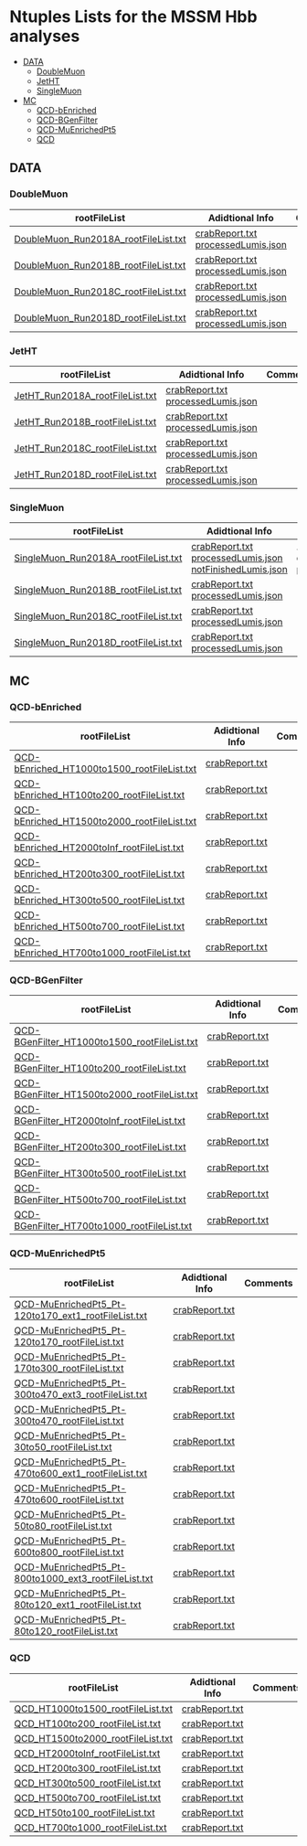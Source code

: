 # Ntuples Lists for the MSSM Hbb analyses

* [DATA](#data)
   * [DoubleMuon](#doublemuon)
   * [JetHT](#jetht)
   * [SingleMuon](#singlemuon)
* [MC](#mc)
   * [QCD-bEnriched](#qcd-benriched)
   * [QCD-BGenFilter](#qcd-bgenfilter)
   * [QCD-MuEnrichedPt5](#qcd-muenrichedpt5)
   * [QCD](#qcd)

## DATA

### DoubleMuon

| rootFileList | Adidtional Info | Comments|
| --------     | --------        | -------- |
| [DoubleMuon_Run2018A_rootFileList.txt](data/DoubleMuon_Run2018A_rootFileList.txt) |  [crabReport.txt](data/additional_info/DoubleMuon_Run2018A_crabReport.txt) <br /> [processedLumis.json](data/additional_info/DoubleMuon_Run2018A_processedLumis.json) <br /> |  | 
| [DoubleMuon_Run2018B_rootFileList.txt](data/DoubleMuon_Run2018B_rootFileList.txt) |  [crabReport.txt](data/additional_info/DoubleMuon_Run2018B_crabReport.txt) <br /> [processedLumis.json](data/additional_info/DoubleMuon_Run2018B_processedLumis.json) <br /> |  | 
| [DoubleMuon_Run2018C_rootFileList.txt](data/DoubleMuon_Run2018C_rootFileList.txt) |  [crabReport.txt](data/additional_info/DoubleMuon_Run2018C_crabReport.txt) <br /> [processedLumis.json](data/additional_info/DoubleMuon_Run2018C_processedLumis.json) <br /> |  | 
| [DoubleMuon_Run2018D_rootFileList.txt](data/DoubleMuon_Run2018D_rootFileList.txt) |  [crabReport.txt](data/additional_info/DoubleMuon_Run2018D_crabReport.txt) <br /> [processedLumis.json](data/additional_info/DoubleMuon_Run2018D_processedLumis.json) <br /> |  | 

### JetHT

| rootFileList | Adidtional Info | Comments|
| --------     | --------        | -------- |
| [JetHT_Run2018A_rootFileList.txt](data/JetHT_Run2018A_rootFileList.txt) |  [crabReport.txt](data/additional_info/JetHT_Run2018A_crabReport.txt) <br /> [processedLumis.json](data/additional_info/JetHT_Run2018A_processedLumis.json) <br /> |  | 
| [JetHT_Run2018B_rootFileList.txt](data/JetHT_Run2018B_rootFileList.txt) |  [crabReport.txt](data/additional_info/JetHT_Run2018B_crabReport.txt) <br /> [processedLumis.json](data/additional_info/JetHT_Run2018B_processedLumis.json) <br /> |  | 
| [JetHT_Run2018C_rootFileList.txt](data/JetHT_Run2018C_rootFileList.txt) |  [crabReport.txt](data/additional_info/JetHT_Run2018C_crabReport.txt) <br /> [processedLumis.json](data/additional_info/JetHT_Run2018C_processedLumis.json) <br /> |  | 
| [JetHT_Run2018D_rootFileList.txt](data/JetHT_Run2018D_rootFileList.txt) |  [crabReport.txt](data/additional_info/JetHT_Run2018D_crabReport.txt) <br /> [processedLumis.json](data/additional_info/JetHT_Run2018D_processedLumis.json) <br /> |  | 

### SingleMuon

| rootFileList | Adidtional Info | Comments|
| --------     | --------        | -------- |
| [SingleMuon_Run2018A_rootFileList.txt](data/SingleMuon_Run2018A_rootFileList.txt) |  [crabReport.txt](data/additional_info/SingleMuon_Run2018A_crabReport.txt) <br /> [processedLumis.json](data/additional_info/SingleMuon_Run2018A_processedLumis.json) <br /> [notFinishedLumis.json](data/additional_info/SingleMuon_Run2018A_notFinishedLumis.json) <br /> | :warning: **Not all data processed!!!** <br /> | 
| [SingleMuon_Run2018B_rootFileList.txt](data/SingleMuon_Run2018B_rootFileList.txt) |  [crabReport.txt](data/additional_info/SingleMuon_Run2018B_crabReport.txt) <br /> [processedLumis.json](data/additional_info/SingleMuon_Run2018B_processedLumis.json) <br /> |  | 
| [SingleMuon_Run2018C_rootFileList.txt](data/SingleMuon_Run2018C_rootFileList.txt) |  [crabReport.txt](data/additional_info/SingleMuon_Run2018C_crabReport.txt) <br /> [processedLumis.json](data/additional_info/SingleMuon_Run2018C_processedLumis.json) <br /> |  | 
| [SingleMuon_Run2018D_rootFileList.txt](data/SingleMuon_Run2018D_rootFileList.txt) |  [crabReport.txt](data/additional_info/SingleMuon_Run2018D_crabReport.txt) <br /> [processedLumis.json](data/additional_info/SingleMuon_Run2018D_processedLumis.json) <br /> |  | 


## MC

### QCD-bEnriched

| rootFileList | Adidtional Info | Comments|
| --------     | --------        | -------- |
| [QCD-bEnriched_HT1000to1500_rootFileList.txt](mc/QCD-bEnriched_HT1000to1500_rootFileList.txt) |  [crabReport.txt](mc/additional_info/QCD-bEnriched_HT1000to1500_crabReport.txt) <br /> |  | 
| [QCD-bEnriched_HT100to200_rootFileList.txt](mc/QCD-bEnriched_HT100to200_rootFileList.txt) |  [crabReport.txt](mc/additional_info/QCD-bEnriched_HT100to200_crabReport.txt) <br /> |  | 
| [QCD-bEnriched_HT1500to2000_rootFileList.txt](mc/QCD-bEnriched_HT1500to2000_rootFileList.txt) |  [crabReport.txt](mc/additional_info/QCD-bEnriched_HT1500to2000_crabReport.txt) <br /> |  | 
| [QCD-bEnriched_HT2000toInf_rootFileList.txt](mc/QCD-bEnriched_HT2000toInf_rootFileList.txt) |  [crabReport.txt](mc/additional_info/QCD-bEnriched_HT2000toInf_crabReport.txt) <br /> |  | 
| [QCD-bEnriched_HT200to300_rootFileList.txt](mc/QCD-bEnriched_HT200to300_rootFileList.txt) |  [crabReport.txt](mc/additional_info/QCD-bEnriched_HT200to300_crabReport.txt) <br /> |  | 
| [QCD-bEnriched_HT300to500_rootFileList.txt](mc/QCD-bEnriched_HT300to500_rootFileList.txt) |  [crabReport.txt](mc/additional_info/QCD-bEnriched_HT300to500_crabReport.txt) <br /> |  | 
| [QCD-bEnriched_HT500to700_rootFileList.txt](mc/QCD-bEnriched_HT500to700_rootFileList.txt) |  [crabReport.txt](mc/additional_info/QCD-bEnriched_HT500to700_crabReport.txt) <br /> |  | 
| [QCD-bEnriched_HT700to1000_rootFileList.txt](mc/QCD-bEnriched_HT700to1000_rootFileList.txt) |  [crabReport.txt](mc/additional_info/QCD-bEnriched_HT700to1000_crabReport.txt) <br /> |  | 

### QCD-BGenFilter

| rootFileList | Adidtional Info | Comments|
| --------     | --------        | -------- |
| [QCD-BGenFilter_HT1000to1500_rootFileList.txt](mc/QCD-BGenFilter_HT1000to1500_rootFileList.txt) |  [crabReport.txt](mc/additional_info/QCD-BGenFilter_HT1000to1500_crabReport.txt) <br /> |  | 
| [QCD-BGenFilter_HT100to200_rootFileList.txt](mc/QCD-BGenFilter_HT100to200_rootFileList.txt) |  [crabReport.txt](mc/additional_info/QCD-BGenFilter_HT100to200_crabReport.txt) <br /> |  | 
| [QCD-BGenFilter_HT1500to2000_rootFileList.txt](mc/QCD-BGenFilter_HT1500to2000_rootFileList.txt) |  [crabReport.txt](mc/additional_info/QCD-BGenFilter_HT1500to2000_crabReport.txt) <br /> |  | 
| [QCD-BGenFilter_HT2000toInf_rootFileList.txt](mc/QCD-BGenFilter_HT2000toInf_rootFileList.txt) |  [crabReport.txt](mc/additional_info/QCD-BGenFilter_HT2000toInf_crabReport.txt) <br /> |  | 
| [QCD-BGenFilter_HT200to300_rootFileList.txt](mc/QCD-BGenFilter_HT200to300_rootFileList.txt) |  [crabReport.txt](mc/additional_info/QCD-BGenFilter_HT200to300_crabReport.txt) <br /> |  | 
| [QCD-BGenFilter_HT300to500_rootFileList.txt](mc/QCD-BGenFilter_HT300to500_rootFileList.txt) |  [crabReport.txt](mc/additional_info/QCD-BGenFilter_HT300to500_crabReport.txt) <br /> |  | 
| [QCD-BGenFilter_HT500to700_rootFileList.txt](mc/QCD-BGenFilter_HT500to700_rootFileList.txt) |  [crabReport.txt](mc/additional_info/QCD-BGenFilter_HT500to700_crabReport.txt) <br /> |  | 
| [QCD-BGenFilter_HT700to1000_rootFileList.txt](mc/QCD-BGenFilter_HT700to1000_rootFileList.txt) |  [crabReport.txt](mc/additional_info/QCD-BGenFilter_HT700to1000_crabReport.txt) <br /> |  | 

### QCD-MuEnrichedPt5

| rootFileList | Adidtional Info | Comments|
| --------     | --------        | -------- |
| [QCD-MuEnrichedPt5_Pt-120to170_ext1_rootFileList.txt](mc/QCD-MuEnrichedPt5_Pt-120to170_ext1_rootFileList.txt) |  [crabReport.txt](mc/additional_info/QCD-MuEnrichedPt5_Pt-120to170_ext1_crabReport.txt) <br /> |  | 
| [QCD-MuEnrichedPt5_Pt-120to170_rootFileList.txt](mc/QCD-MuEnrichedPt5_Pt-120to170_rootFileList.txt) |  [crabReport.txt](mc/additional_info/QCD-MuEnrichedPt5_Pt-120to170_crabReport.txt) <br /> |  | 
| [QCD-MuEnrichedPt5_Pt-170to300_rootFileList.txt](mc/QCD-MuEnrichedPt5_Pt-170to300_rootFileList.txt) |  [crabReport.txt](mc/additional_info/QCD-MuEnrichedPt5_Pt-170to300_crabReport.txt) <br /> |  | 
| [QCD-MuEnrichedPt5_Pt-300to470_ext3_rootFileList.txt](mc/QCD-MuEnrichedPt5_Pt-300to470_ext3_rootFileList.txt) |  [crabReport.txt](mc/additional_info/QCD-MuEnrichedPt5_Pt-300to470_ext3_crabReport.txt) <br /> |  | 
| [QCD-MuEnrichedPt5_Pt-300to470_rootFileList.txt](mc/QCD-MuEnrichedPt5_Pt-300to470_rootFileList.txt) |  [crabReport.txt](mc/additional_info/QCD-MuEnrichedPt5_Pt-300to470_crabReport.txt) <br /> |  | 
| [QCD-MuEnrichedPt5_Pt-30to50_rootFileList.txt](mc/QCD-MuEnrichedPt5_Pt-30to50_rootFileList.txt) |  [crabReport.txt](mc/additional_info/QCD-MuEnrichedPt5_Pt-30to50_crabReport.txt) <br /> |  | 
| [QCD-MuEnrichedPt5_Pt-470to600_ext1_rootFileList.txt](mc/QCD-MuEnrichedPt5_Pt-470to600_ext1_rootFileList.txt) |  [crabReport.txt](mc/additional_info/QCD-MuEnrichedPt5_Pt-470to600_ext1_crabReport.txt) <br /> |  | 
| [QCD-MuEnrichedPt5_Pt-470to600_rootFileList.txt](mc/QCD-MuEnrichedPt5_Pt-470to600_rootFileList.txt) |  [crabReport.txt](mc/additional_info/QCD-MuEnrichedPt5_Pt-470to600_crabReport.txt) <br /> |  | 
| [QCD-MuEnrichedPt5_Pt-50to80_rootFileList.txt](mc/QCD-MuEnrichedPt5_Pt-50to80_rootFileList.txt) |  [crabReport.txt](mc/additional_info/QCD-MuEnrichedPt5_Pt-50to80_crabReport.txt) <br /> |  | 
| [QCD-MuEnrichedPt5_Pt-600to800_rootFileList.txt](mc/QCD-MuEnrichedPt5_Pt-600to800_rootFileList.txt) |  [crabReport.txt](mc/additional_info/QCD-MuEnrichedPt5_Pt-600to800_crabReport.txt) <br /> |  | 
| [QCD-MuEnrichedPt5_Pt-800to1000_ext3_rootFileList.txt](mc/QCD-MuEnrichedPt5_Pt-800to1000_ext3_rootFileList.txt) |  [crabReport.txt](mc/additional_info/QCD-MuEnrichedPt5_Pt-800to1000_ext3_crabReport.txt) <br /> |  | 
| [QCD-MuEnrichedPt5_Pt-80to120_ext1_rootFileList.txt](mc/QCD-MuEnrichedPt5_Pt-80to120_ext1_rootFileList.txt) |  [crabReport.txt](mc/additional_info/QCD-MuEnrichedPt5_Pt-80to120_ext1_crabReport.txt) <br /> |  | 
| [QCD-MuEnrichedPt5_Pt-80to120_rootFileList.txt](mc/QCD-MuEnrichedPt5_Pt-80to120_rootFileList.txt) |  [crabReport.txt](mc/additional_info/QCD-MuEnrichedPt5_Pt-80to120_crabReport.txt) <br /> |  | 

### QCD

| rootFileList | Adidtional Info | Comments|
| --------     | --------        | -------- |
| [QCD_HT1000to1500_rootFileList.txt](mc/QCD_HT1000to1500_rootFileList.txt) |  [crabReport.txt](mc/additional_info/QCD_HT1000to1500_crabReport.txt) <br /> |  | 
| [QCD_HT100to200_rootFileList.txt](mc/QCD_HT100to200_rootFileList.txt) |  [crabReport.txt](mc/additional_info/QCD_HT100to200_crabReport.txt) <br /> |  | 
| [QCD_HT1500to2000_rootFileList.txt](mc/QCD_HT1500to2000_rootFileList.txt) |  [crabReport.txt](mc/additional_info/QCD_HT1500to2000_crabReport.txt) <br /> |  | 
| [QCD_HT2000toInf_rootFileList.txt](mc/QCD_HT2000toInf_rootFileList.txt) |  [crabReport.txt](mc/additional_info/QCD_HT2000toInf_crabReport.txt) <br /> |  | 
| [QCD_HT200to300_rootFileList.txt](mc/QCD_HT200to300_rootFileList.txt) |  [crabReport.txt](mc/additional_info/QCD_HT200to300_crabReport.txt) <br /> |  | 
| [QCD_HT300to500_rootFileList.txt](mc/QCD_HT300to500_rootFileList.txt) |  [crabReport.txt](mc/additional_info/QCD_HT300to500_crabReport.txt) <br /> |  | 
| [QCD_HT500to700_rootFileList.txt](mc/QCD_HT500to700_rootFileList.txt) |  [crabReport.txt](mc/additional_info/QCD_HT500to700_crabReport.txt) <br /> |  | 
| [QCD_HT50to100_rootFileList.txt](mc/QCD_HT50to100_rootFileList.txt) |  [crabReport.txt](mc/additional_info/QCD_HT50to100_crabReport.txt) <br /> |  | 
| [QCD_HT700to1000_rootFileList.txt](mc/QCD_HT700to1000_rootFileList.txt) |  [crabReport.txt](mc/additional_info/QCD_HT700to1000_crabReport.txt) <br /> |  | 


